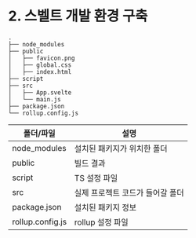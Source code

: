# 2. 스벨트 개발 환경 구축

```text
.
├── node_modules 
├── public
│   ├── favicon.png
│   ├── global.css
│   ├── index.html
├── script
├── src
│   ├── App.svelte
│   └── main.js
├── package.json
└── rollup.config.js
```

| 폴더/파일            | 설명                 |
| ---------------- | ------------------ |
| node_modules     | 설치된 패키지가 위치한 폴더    |
| public           | 빌드 결과              |
| script           | TS 설정 파일           |
| src              | 실제 프로젝트 코드가 들어갈 폴더 |
| package.json     | 설치된 패키지 정보         |
| rollup.config.js | rollup 설정 파일       |
